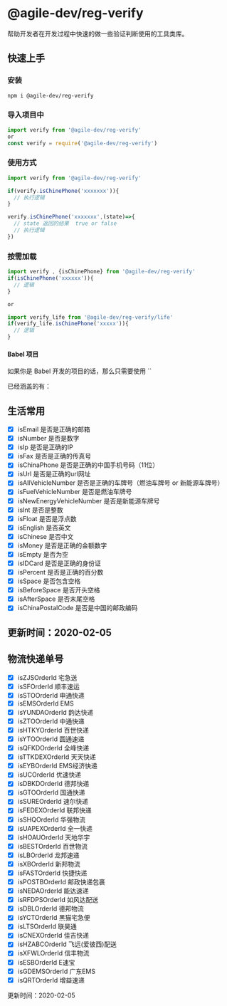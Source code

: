 # @agile-dev/reg-verify
帮助开发者在开发过程中快速的做一些验证判断使用的工具类库。

## 快速上手

### 安装

``` npm
npm i @agile-dev/reg-verify
```

### 导入项目中

``` js
import verify from '@agile-dev/reg-verify'
or
const verify = require('@agile-dev/reg-verify')
```

### 使用方式

``` js
import verify from '@agile-dev/reg-verify'

if(verify.isChinePhone('xxxxxxx')){
  // 执行逻辑
}

verify.isChinePhone('xxxxxxx',(state)=>{
  // state 返回的结果  true or false
  // 执行逻辑
})
```

### 按需加载
``` js
import verify , {isChinePhone} from '@agile-dev/reg-verify'
if(isChinePhone('xxxxxx')){
  // 逻辑
}

or 

import verify_life from '@agile-dev/reg-verify/life'
if(verify_life.isChinePhone('xxxxx')){
  // 逻辑
}
```


#### Babel 项目
如果你是 Babel 开发的项目的话，那么只需要使用 ``

已经涵盖的有：

## 生活常用

+ [x] isEmail 是否是正确的邮箱 
+ [x] isNumber 是否是数字
+ [x] isIp 是否是正确的IP
+ [x] isFax 是否是正确的传真号
+ [x] isChinaPhone 是否是正确的中国手机号码（11位）
+ [x] isUrl 是否是正确的url网址
+ [x] isAllVehicleNumber 是否是正确的车牌号（燃油车牌号 or 新能源车牌号）
+ [x] isFuelVehicleNumber 是否是燃油车牌号 
+ [x] isNewEnergyVehicleNumber 是否是新能源车牌号 
+ [x] isInt 是否是整数
+ [x] isFloat 是否是浮点数
+ [x] isEnglish 是否英文
+ [x] isChinese 是否中文
+ [x] isMoney 是否是正确的金额数字
+ [x] isEmpty 是否为空
+ [x] isIDCard 是否是正确的身份证
+ [x] isPercent 是否是正确的百分数
+ [x] isSpace 是否包含空格
+ [x] isBeforeSpace 是否开头空格 
+ [x] isAfterSpace 是否末尾空格 
+ [x] isChinaPostalCode 是否是中国的邮政编码 

更新时间：2020-02-05
---
## 物流快递单号 

+ [x] isZJSOrderId 宅急送
+ [x] isSFOrderId 顺丰速运
+ [x] isSTOOrderId 申通快递
+ [x] isEMSOrderId EMS
+ [x] isYUNDAOrderId 韵达快递
+ [x] isZTOOrderId 中通快递
+ [x] isHTKYOrderId 百世快递
+ [x] isYTOOrderId 圆通速递
+ [x] isQFKDOrderId 全峰快递
+ [x] isTTKDEXOrderId 天天快递
+ [x] isEYBOrderId EMS经济快递
+ [x] isUCOrderId 优速快递
+ [x] isDBKDOrderId 德邦快递
+ [x] isGTOOrderId 国通快递
+ [x] isSUREOrderId 速尔快递
+ [x] isFEDEXOrderId 联邦快递
+ [x] isSHQOrderId 华强物流
+ [x] isUAPEXOrderId 全一快递
+ [x] isHOAUOrderId 天地华宇
+ [x] isBESTOrderId 百世物流
+ [x] isLBOrderId 龙邦速递
+ [x] isXBOrderId 新邦物流
+ [x] isFASTOrderId 快捷快递
+ [x] isPOSTBOrderId 邮政快递包裹
+ [x] isNEDAOrderId 能达速递
+ [x] isRFDPSOrderId 如风达配送
+ [x] isDBLOrderId 德邦物流
+ [x] isYCTOrderId 黑猫宅急便
+ [x] isLTSOrderId 联昊通
+ [x] isCNEXOrderId 佳吉快递
+ [x] isHZABCOrderId 飞远(爱彼西)配送
+ [x] isXFWLOrderId 信丰物流
+ [x] isESBOrderId E速宝
+ [x] isGDEMSOrderId 广东EMS
+ [x] isQRTOrderId 增益速递

更新时间：2020-02-05